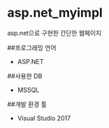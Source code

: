 # asp.net_myimpl
asp.net으로 구현한 간단한 웹페이지


##프로그래밍 언어
* ASP.NET 

##사용한 DB
* MSSQL 

##개발 환경 툴
* Visual Studio 2017 

